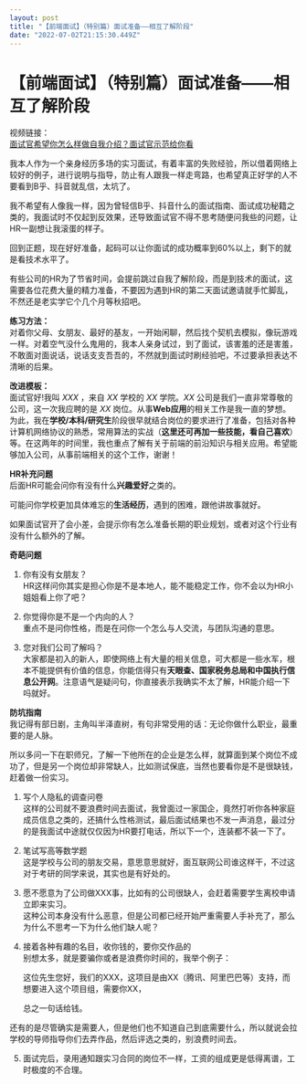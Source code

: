 ```yaml
---
layout: post
title: "【前端面试】（特别篇）面试准备——相互了解阶段"
date: "2022-07-02T21:15:30.449Z"
---
```

【前端面试】（特别篇）面试准备——相互了解阶段
=======================

视频链接：  
[面试官希望你怎么样做自我介绍？面试官示范给你看](https://www.bilibili.com/video/BV1sE411j7iq)

我本人作为一个亲身经历多场的实习面试，有着丰富的失败经验，所以借着网络上较好的例子，进行说明与指导，防止有人跟我一样走弯路，也希望真正好学的人不要看到B乎、抖音就乱信，太坑了。

我不希望有人像我一样，因为曾轻信B乎、抖音什么的面试指南、面试成功秘籍之类的，我面试时不仅起到反效果，还导致面试官不得不思考随便问我些的问题，让HR一副想让我滚蛋的样子。

回到正题，现在好好准备，起码可以让你面试的成功概率到60%以上，剩下的就是看技术水平了。

有些公司的HR为了节省时间，会提前跳过自我了解阶段，而是到技术的面试，这需要各位花费大量的精力准备，不要因为遇到HR的第二天面试邀请就手忙脚乱，不然还是老实学它个几个月等秋招吧。

**练习方法：**  
对着你父母、女朋友、最好的基友，一开始闲聊，然后找个契机去模拟，像玩游戏一样。对着空气没什么鬼用的，我本人亲身试过，到了面试，该害羞的还是害羞，不敢面对面说话，说话支支吾吾的，不然就到面试时刷经验吧，不过要承担表达不清晰的后果。

**改进模板：**  
面试官好!我叫 _XXX_ ，来自 _XX_ 学校的 _XX_ 学院。_XX_ 公司是我们一直非常尊敬的公司，这一次我应聘的是 _XX_ 岗位。从事**Web应用**的相关工作是我一直的梦想。为此，我在**学校/本科/研究生**阶段很早就结合岗位的要求进行了准备，包括对各种计算机网络协议的熟悉，常用算法的实战（**这里还可再加一些技能，看自己喜欢**）等。在这两年的时间里，我也重点了解有关于前端的前沿知识与相关应用。希望能够加入公司，从事前端相关的这个工作，谢谢！

**HR补充问题**  
后面HR可能会问你有没有什么**兴趣爱好**之类的。

可能问你学校更加具体难忘的**生活经历**，遇到的困难，跟他讲故事就好。

如果面试官开了会小差，会提示你有怎么准备长期的职业规划，或者对这个行业有没有什么额外的了解。

**奇葩问题**

1.  你有没有女朋友？  
    HR这样问你其实是担心你是不是本地人，能不能稳定工作，你不会以为HR小姐姐看上你了吧？
    
2.  你觉得你是不是一个内向的人？  
    重点不是问你性格，而是在问你一个怎么与人交流，与团队沟通的意思。
    
3.  您对我们公司了解吗？  
    大家都是初入的新人，即使网络上有大量的相关信息，可大都是一些水军，根本不能提供有价值的信息，你能信得只有**天眼查、国家税务总局和中国执行信息公开网**。注意语气是疑问句，你直接表示我确实不太了解，HR能介绍一下吗就好。
    

**防坑指南**  
我记得有部日剧，主角叫半泽直树，有句非常受用的话：无论你做什么职业，最重要的是人脉。

所以多问一下在职师兄，了解一下他所在的企业是怎么样，就算面到某个岗位不成功了，但是另一个岗位却非常缺人，比如测试保底，当然也要看你是不是很缺钱，赶着做一份实习。

1.  写个人隐私的调查问卷  
    这样的公司就不要浪费时间去面试，我曾面过一家国企，竟然打听你各种家庭成员信息之类的，还搞什么性格测试，最后面试结果也不发一声消息，最过分的是我面试中途就仅仅因为HR要打电话，所以下一个，连装都不装一下了。
    
2.  笔试写高等数学题  
    这是学校与公司的朋友交易，意思意思就好，面互联网公司谁这样干，不过这对于考研的同学来说，其实也是有好处的。
    
3.  愿不愿意为了公司做XXX事，比如有的公司很缺人，会赶着需要学生离校申请立即来实习。  
    这种公司本身没有什么恶意，但是公司都已经开始严重需要人手补充了，那么为什么不思考一下为什么他们缺人呢？
    
4.  接着各种有趣的名目，收你钱的，要你交作品的  
    别想太多，就是要骗你或者是浪费你时间的，我举个例子：
    

    这位先生您好，我们的XXX，这项目是由XX（腾讯、阿里巴巴等）支持，而想要进入这个项目组，需要你XX，
    
    总之一句话给钱。
    

还有的是尽管确实是需要人，但是他们也不知道自己到底需要什么，所以就说会拉学校的导师指导你们去弄作品，然后评选之类的，别浪费时间去。

5.  面试完后，录用通知跟实习合同的岗位不一样，工资的组成更是低得离谱，工时极度的不合理。